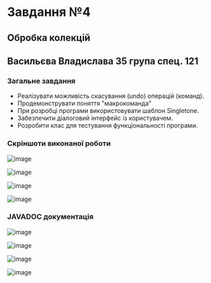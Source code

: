 # Завдання №4
## Обробка колекцій
## Васильєва Владислава 35 група спец. 121
### Загальне завдання
- Реалізувати можливість скасування (undo) операцій (команд).
- Продемонструвати поняття "макрокоманда"
- При розробці програми використовувати шаблон Singletone.
- Забезпечити діалоговий інтерфейс із користувачем.
- Розробити клас для тестування функціональності програми.

### Скріншоти виконаної роботи

![image](https://user-images.githubusercontent.com/91936629/161111813-3b161baa-f642-40c0-aeeb-c9f8dba61e66.png)

![image](https://user-images.githubusercontent.com/91936629/161111859-83547645-168d-4003-a963-5bc388454941.png)

![image](https://user-images.githubusercontent.com/91936629/161111887-5cf149c0-c1a9-4434-9e71-6420861d575e.png)

![image](https://user-images.githubusercontent.com/91936629/161111929-f82ea583-2739-4995-9ad9-1db4c6b7e262.png)

### JAVADOC документація 

![image](https://user-images.githubusercontent.com/91936629/161112007-ba99ca92-2611-4a49-8890-d26cee1c6a2f.png)

![image](https://user-images.githubusercontent.com/91936629/161112050-165cff52-ac3e-4a20-bec0-d33c8c877103.png)

![image](https://user-images.githubusercontent.com/91936629/161112095-2f63cb61-afcb-4d80-baef-26738143024f.png)

![image](https://user-images.githubusercontent.com/91936629/161112166-bb0d06c8-2d94-41cc-9332-06d8bd459858.png)

